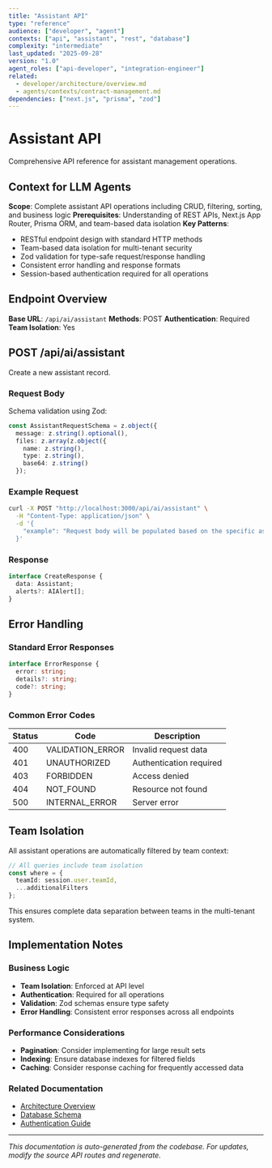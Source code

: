 ```yaml
---
title: "Assistant API"
type: "reference"
audience: ["developer", "agent"]
contexts: ["api", "assistant", "rest", "database"]
complexity: "intermediate"
last_updated: "2025-09-28"
version: "1.0"
agent_roles: ["api-developer", "integration-engineer"]
related:
  - developer/architecture/overview.md
  - agents/contexts/contract-management.md
dependencies: ["next.js", "prisma", "zod"]
---
```


# Assistant API

Comprehensive API reference for assistant management operations.

## Context for LLM Agents

**Scope**: Complete assistant API operations including CRUD, filtering, sorting, and business logic
**Prerequisites**: Understanding of REST APIs, Next.js App Router, Prisma ORM, and team-based data isolation
**Key Patterns**:
- RESTful endpoint design with standard HTTP methods
- Team-based data isolation for multi-tenant security
- Zod validation for type-safe request/response handling
- Consistent error handling and response formats
- Session-based authentication required for all operations

## Endpoint Overview

**Base URL**: `/api/ai/assistant`
**Methods**: POST
**Authentication**: Required
**Team Isolation**: Yes




## POST /api/ai/assistant

Create a new assistant record.

### Request Body


Schema validation using Zod:

```typescript
const AssistantRequestSchema = z.object({
  message: z.string().optional(),
  files: z.array(z.object({
    name: z.string(),
    type: z.string(),
    base64: z.string()
  });
```


### Example Request

```bash
curl -X POST "http://localhost:3000/api/ai/assistant" \
  -H "Content-Type: application/json" \
  -d '{
    "example": "Request body will be populated based on the specific assistant schema"
  }'
```

### Response

```typescript
interface CreateResponse {
  data: Assistant;
  alerts?: AIAlert[];
}
```






## Error Handling

### Standard Error Responses

```typescript
interface ErrorResponse {
  error: string;
  details?: string;
  code?: string;
}
```

### Common Error Codes

| Status | Code | Description |
|--------|------|-------------|
| 400 | VALIDATION_ERROR | Invalid request data |
| 401 | UNAUTHORIZED | Authentication required |
| 403 | FORBIDDEN | Access denied |
| 404 | NOT_FOUND | Resource not found |
| 500 | INTERNAL_ERROR | Server error |


## Team Isolation

All assistant operations are automatically filtered by team context:

```typescript
// All queries include team isolation
const where = {
  teamId: session.user.teamId,
  ...additionalFilters
};
```

This ensures complete data separation between teams in the multi-tenant system.


## Implementation Notes

### Business Logic
- **Team Isolation**: Enforced at API level
- **Authentication**: Required for all operations
- **Validation**: Zod schemas ensure type safety
- **Error Handling**: Consistent error responses across all endpoints

### Performance Considerations
- **Pagination**: Consider implementing for large result sets
- **Indexing**: Ensure database indexes for filtered fields
- **Caching**: Consider response caching for frequently accessed data

### Related Documentation
- [Architecture Overview](../../developer/architecture/overview.md)
- [Database Schema](../../developer/architecture/database.md)
- [Authentication Guide](../../developer/authentication.md)

---

*This documentation is auto-generated from the codebase. For updates, modify the source API routes and regenerate.*